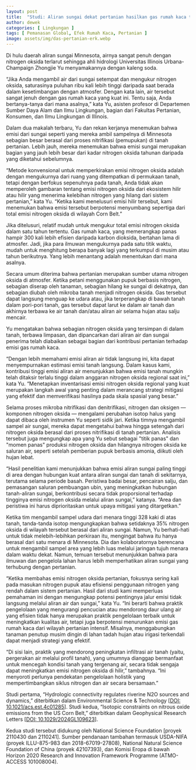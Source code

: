 ```yaml
---
layout: post
title:  "Studi: Aliran sungai dekat pertanian hasilkan gas rumah kaca tinggi"
author: dewek
categories: [ Lingkungan ]
tags: [ Pemanasan Global, Efek Rumah Kaca, Pertanian ]
image: assets/img/das-pertanian-erk.webp
---
```


Di hulu daerah aliran sungai Minnesota, airnya sangat penuh dengan nitrogen oksida terlarut sehingga ahli hidrologi Universitas Illinois Urbana-Champaign Zhongjie Yu menyamakannya dengan kaleng soda.

“Jika Anda mengambil air dari sungai setempat dan mengukur nitrogen oksida, saturasinya puluhan ribu kali lebih tinggi daripada saat berada dalam kesetimbangan dengan atmosfer. Dengan kata lain, air tersebut sangat jenuh dengan gas rumah kaca yang kuat ini. Tentu saja, Anda bertanya-tanya dari mana asalnya,” kata Yu, asisten profesor di Departemen Sumber Daya Alam dan Ilmu Lingkungan, bagian dari Fakultas Pertanian, Konsumen, dan Ilmu Lingkungan di Illinois.

Dalam dua makalah terbaru, Yu dan rekan kerjanya menemukan bahwa emisi dari sungai seperti yang mereka ambil sampelnya di Minnesota sebagian besar berasal dari proses nitrifikasi (pemupukan) di tanah pertanian. Lebih jauh, mereka menemukan bahwa emisi sungai merupakan bagian yang jauh lebih besar dari kadar nitrogen oksida tahunan daripada yang diketahui sebelumnya.

“Metode konvensional untuk memperkirakan emisi nitrogen oksida adalah dengan mengukurnya dari ruang yang ditempatkan di permukaan tanah, tetapi dengan berfokus sepenuhnya pada tanah, Anda tidak akan memperoleh gambaran tentang emisi nitrogen oksida dari ekosistem hilir atau hilir yang menerima kelebihan nitrogen yang hilang dari sistem pertanian,” kata Yu. “Ketika kami menelusuri emisi hilir tersebut, kami menemukan bahwa emisi tersebut berpotensi menyumbang sepertiga dari total emisi nitrogen oksida di wilayah Corn Belt.”

Jika ditelusuri, relatif mudah untuk mengukur total emisi nitrogen oksida dalam satu tahun tertentu. Gas rumah kaca, yang memerangkap panas hampir 300 kali lebih efisien daripada karbon dioksida, bertahan lama di atmosfer. Jadi, jika para ilmuwan mengukurnya pada satu titik waktu, mudah untuk menghitung berapa banyak lagi yang terkumpul di musim atau tahun berikutnya. Yang lebih menantang adalah menentukan dari mana asalnya.

Secara umum diterima bahwa pertanian merupakan sumber utama nitrogen oksida di atmosfer. Ketika petani menggunakan pupuk berbasis nitrogen, sebagian diserap oleh tanaman, sebagian hilang ke sungai di dekatnya, dan sebagian diubah oleh mikroba tanah menjadi nitrogen oksida. Gas tersebut dapat langsung menguap ke udara atau, jika terperangkap di bawah tanah dalam pori-pori tanah, gas tersebut dapat larut ke dalam air tanah dan akhirnya terbawa ke air tanah dan/atau aliran air selama hujan atau salju mencair.

Yu mengatakan bahwa sebagian nitrogen oksida yang tersimpan di dalam tanah, terbawa limpasan, dan dipancarkan dari aliran air dan sungai penerima telah diabaikan sebagai bagian dari kontribusi pertanian terhadap emisi gas rumah kaca.

“Dengan lebih memahami emisi aliran air tidak langsung ini, kita dapat menyempurnakan estimasi emisi tanah langsung. Dalam kasus kami, kontribusi tinggi emisi aliran air menunjukkan bahwa emisi tanah mungkin telah ditaksir terlalu tinggi dalam anggaran nitrogen oksida regional saat ini,” kata Yu. “Menetapkan inventarisasi emisi nitrogen oksida regional yang kuat merupakan langkah awal yang penting dalam merancang strategi mitigasi yang efektif dan memverifikasi hasilnya pada skala spasial yang besar.”

Selama proses mikroba nitrifikasi dan denitrifikasi, nitrogen dan oksigen — komponen nitrogen oksida — mengalami perubahan isotop halus yang dapat dibaca oleh instrumen Yu seperti sidik jari. Ketika timnya mengambil sampel air sungai, mereka dapat mengetahui bahwa hingga setengah dari nitrogen oksida berasal dari proses nitrifikasi di tanah pertanian. Analisis tersebut juga mengungkap apa yang Yu sebut sebagai "titik panas" dan "momen panas" produksi nitrogen oksida dan hilangnya nitrogen oksida ke saluran air, seperti setelah pemberian pupuk berbasis amonia, diikuti oleh hujan lebat.

“Hasil penelitian kami menunjukkan bahwa emisi aliran sungai paling tinggi di area dengan hubungan kuat antara aliran sungai dan tanah di sekitarnya, terutama selama periode basah. Peristiwa badai besar, pencairan salju, dan pemasangan saluran pembuangan ubin, yang meningkatkan hubungan tanah-aliran sungai, berkontribusi secara tidak proporsional terhadap tingginya emisi nitrogen oksida melalui aliran sungai,” katanya. “Area dan peristiwa ini harus diprioritaskan untuk upaya mitigasi yang ditargetkan.”

Ketika tim mengambil sampel udara dari menara tinggi 328 kaki di atas tanah, tanda-tanda isotop mengungkapkan bahwa setidaknya 35% nitrogen oksida di wilayah tersebut berasal dari aliran sungai. Namun, Yu berhati-hati untuk tidak melebih-lebihkan perkiraan itu, mengingat bahwa itu hanya berasal dari satu menara di Minnesota. Dia dan kolaboratornya berencana untuk mengambil sampel area yang lebih luas melalui jaringan tujuh menara dalam waktu dekat. Namun, temuan tersebut menunjukkan bahwa para ilmuwan dan pengelola lahan harus lebih memperhatikan aliran sungai yang terhubung dengan pertanian.

“Ketika membahas emisi nitrogen oksida pertanian, fokusnya sering kali pada masukan nitrogen pupuk atau efisiensi penggunaan nitrogen yang rendah dalam sistem pertanian. Hasil dari studi kami memperluas pemahaman ini dengan mengungkap potensi pentingnya jalur emisi tidak langsung melalui aliran air dan sungai,” kata Yu. “Ini berarti bahwa praktik pengelolaan yang mengurangi pencucian atau mendorong daur ulang air yang efisien tidak hanya merupakan praktik pengelolaan terbaik untuk meningkatkan kualitas air, tetapi juga berpotensi menurunkan emisi gas rumah kaca dari wilayah pertanian intensif. Misalnya, menggabungkan tanaman penutup musim dingin di lahan tadah hujan atau irigasi terkendali dapat menjadi strategi yang efektif.

“Di sisi lain, praktik yang mendorong peningkatan infiltrasi air tanah (yaitu, pergerakan air melalui profil tanah), yang umumnya dianggap bermanfaat untuk mencegah kondisi tanah yang tergenang air, secara tidak sengaja dapat meningkatkan emisi nitrogen oksida di hilir,” tambahnya. “Ini menyoroti perlunya pendekatan pengelolaan holistik yang mempertimbangkan siklus nitrogen dan air secara bersamaan.”

Studi pertama, “Hydrologic connectivity regulates riverine N2O sources and dynamics,” diterbitkan dalam Environmental Science & Technology [[DOI: 10.1021/acs.est.4c01285](https://pubs.acs.org/doi/full/10.1021/acs.est.4c01285)]. Studi kedua, “Isotopic constraints on nitrous oxide emissions from the US Corn Belt,” diterbitkan dalam Geophysical Research Letters [[DOI: 10.1029/2024GL109623](https://agupubs.onlinelibrary.wiley.com/doi/10.1029/2024GL109623)].

Kedua studi tersebut didukung oleh National Science Foundation [proyek 2110430 dan 2110241]. Sumber pendanaan tambahan termasuk USDA-NIFA (proyek ILLU-875-983 dan 2018-67019-27808), National Natural Science Foundation of China (proyek 42107393), dan Komisi Eropa di bawah Horizon 2020 Research and Innovation Framework Programme (ATMO-ACCESS 101008004).